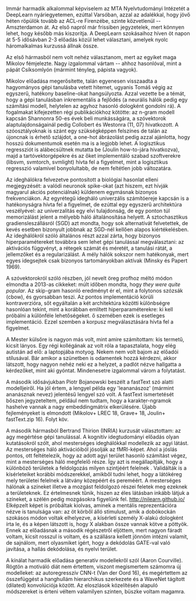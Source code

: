 Immár harmadik alkalommal képviselem az MTA Nyelvtudományi Intézetét a
DeepLearn nyáriegyetemen, ezúttal Varsóban, azzal az adalékkal, hogy jövő héten
röpülök tovább az ACL-re Firenzébe, szinte közvetlenül -- Amszterdamon át. Az
első napról már frissiben jegyzetelek, mert könnyen lehet, hogy később más
kiszorítja. A DeepLearn szokásaihoz híven öt napon át 5-5 idősávban 
2-3 előadás közül lehet választani, amelyek nyolc háromalkalmas kurzussá állnak
össze.

Az első hármasból nem volt nehéz választanom, mert az egyiket maga Mikolov
fémjelezte.  Nagy izgalommal vártam -- ahhoz hasonlóval, mint a pápát
Csíksomlyón (mármint tényleg, pápista vagyok).

Mikolov előadása megerősítette, talán egyenesen visszaadta a hagyományos gépi
tanulásba vetett hitemet, ugyanis Tomáš végig az egyszerű, hatékony
baseline-okat hangsúlyozta. Azzal vezette be a témát, hogy a gépi tanulásban
inkrementális a fejlődés (a neurális hálók pedig egy számítási modell,
helytelen az agyhoz hasonló dologként gondolni rá). A fogalmakat kifejezetten
régi publikációkhoz kötötte: az n-gram modell kapcsán Shannonra 50-es évek beli
munkásságára, a szóvektorok alaptulajdonságainál pedig Collobert és Westonra
(11, 07) hivatkozott.  A szóosztályoknak is szánt egy szükségképpen felszínes
de talán az újoncnak is érhető szlájdot, a one-hot ábrázolást pedig azzal
ajánlotta, hogy hosszú dokumentumok esetén ma is a legjobb lehet. A logisztikus
regressziót is alábecsültnek mutatta be (Joulin how-to-jára hivatkozva), majd a
tartóvektorgépekre és az őket implementáló szabad szoftverekre (libsvm,
svmtorch, svmlight) hívta fel a figyelmet, mint a logisztikus regresszió
valamivel bonyolultabb, de nem feltétlen jobb változatára.

Az ideghálókra felvezetve pontosított a biológiai hasonlat elleni megjegyzését:
a valódi neuronok spike-okat (azt hiszem, ezt hívják magyarul akciós
potenciálnak) küldenem egymásnak bizonyos frekvenciákon. Az egyrétegű idegháló
univerzális számítóereje kapcsán is a hatékonyságra hívta fel a figyelmet, de
ezúttal egy egyszerű architektúra veszélyével: az univerzalitás egy elvi
tulajdonság, de egy ponton túl memorizálást jelent a mélyebb háló
általánosítása helyett. A sztochasztikus gradiensleszállásról (SGD) azt mondta,
hogy sok alternatívát felvetettek, de kevés esetben bizonyult jobbnak az
SGD-nél kellően alapos kiértékelésben. Az ideghálókról szóló általános részt
azzal zárta, hogy bizonyos hiperparamétereket továbbra sem lehet gépi
tanulással megválasztani: az aktivációs függvényt, a rétegek számát és méretét,
a tanulási rátát, a jellemzőket és a regularizálást. A mély hálók sokszor nem
hatékonyak, mert egyes idegsejtek csak bizonyos tartományokban aktívak (Minsky
és Papert 1969).

A szóvektorokról szóló részben, jól nevelt öreg profhoz méltó módon elmondta a
2013-as cikkeket: múlt időben mondta, hogy _they were quite popular_. Az
skip-gram hasonló eredményt ér el, mint a folytonos szózsák (cbow), és
gyorsabban teszi. Az pontos implementáció körüli kontraverzióra, sőt egyáltalán
a két architektúra közötti különbségre hasonlóan tekint, mint a korábban
említett hiperparaméterekre: ki kell próbálni a különféle lehetőségeket.
ő szemében ezek is esetleges implementáció. Ezzel szemben a korpusz
megválasztására hívta fel a figyelmet.

A Mester külsőre is nagyon más volt, mint amire számítottam: kis termetű,
kicsit lányos. Egy régi kollégának az volt róla a tapasztalata, hogy elég
autistán ad elő: a laptopjába motyog. Nekem nem volt bajom az előadói
stílusával. Bár amikor a szünetben is odamentek hozzá kérdezni, akkor látszott,
hogy nagyon nehéz neki ez a helyzet, a padlót nézve hallgatta a kérdezőket,
mint aki gyóntat. Mindenesetre izgalommal várom a folytatást.

A második idősávjukban Piotr Bojanowski beszélt a fastText szó alatti
modelljeiről. Ha jól értem, a lengyel példa egy 'leananászoz' (mármint
ananásznak nevez) jelentésű lengyel szó volt. A fastText ismertetését bőszen
jegyzeteltem, például nem tudtam, hogy a karakter-ngramok hashelve vannak a
nagy embeddingmátrix elkerülésére. Újabb fejleményeket is elmondott (Mikolov+
LREC 18, Grave+ 18, Joulin+ fastText.zip 16). Folyt köv.

A második hármasból Bertrand Thirion (INRIA) kurzusát választottam: az agy
megértése gépi tanulással. A kognitív idegtudományi előadás olyan kutatásokról
szólt, ahol mesterséges ideghálókkal modellezik az agyi látást. Az mesterséges
háló aktivációiból jósolják az fMRI-képet. Ahol a jóslás pontos, ott
feltételezik, hogy az adott agyi terület hasonló számítást végez, mint a
mesterséges háló megfelelő része. Így azt is megállapítják, hogy a különböző
területek a feldolgozás milyen szintjéért felelnek . Validálták is a
kísérleteiket korábbi módszerekkel, amikből tudni lehet, hogy a látókéreg mely
területei felelnek a látvány közepéért és pereméért. A mesterséges hálónak a
színeket illetve a mozgást feldolgozó részei feletek meg ezeknek a
területeknek. Ez értelmesnek tűnik, hiszen az éles látásban inkább látjuk a
színeket, a szélén pedig mozgásokra figyelünk fel. http://nilearn.github.io/
Elképzelt képet is próbáltak kiolvas, aminek a mentális reprezentációra
nézve is tanulsága van: az öt körből álló stimulust, amik a dobókockán szokásos
módon voltak elhelyezve, a kísérleti személy X-alakú dologként írta le, és a
képen látszott is, hogy X alakban össze vannak kötve a pöttyök. Ennek az
előadásnak a második régészetről eljöttem, mert nagyon fáradt voltam, kicsit
rosszul is voltam, és a szállásra kellett jönnöm intézni valamit, de sajnálom,
mert olyasmiket ígért, hogy a dekódolás GATE-val való javítása, a hallás
dekódolása, és nyelvi terület.

A kínálat harmadik előadása generatív modellekről szól (Aaron Courville).
Rögtön a motiváló diát nem értettem, viszont megismertem számomra új
modelleket: az autoregresszív CNN-t (Van der Oord 16), és megértettem az
összefüggést a hanghullám hierarchikus szerkezete és a WaveNet tágított
(dilated) konvolúciója között. Az eloszlások közelítésén alapuló módszereket is
érteni véltem valamilyen szinten, büszke voltam magamra.
